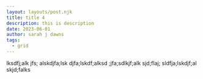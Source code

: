 ```yaml
---
layout: layouts/post.njk
title: title 4
description: this is description
date: 2023-06-01
author: sarah j dawns
tags:
  - grid
---
```


lksdfj;alk jfs; alskdjfa;lsk djfa;lskdf;alksd ;jfa;sdlkjf;alk sjd;flaj; sldfja;lskdjf;al skjd;falks
